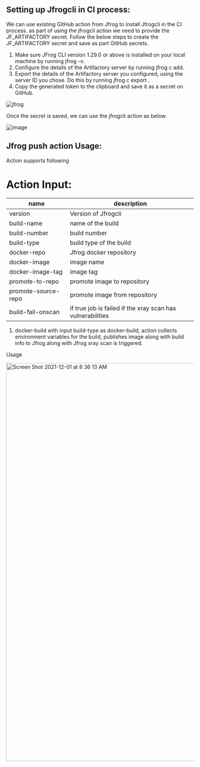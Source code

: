 ## Setting up Jfrogcli in CI process:
We can use existing GitHub action from Jfrog to install Jfrogcli in the CI process.
as part of using the jfrogcli action we need to provide the JF_ARTIFACTORY secret. 
Follow the below steps to create the JF_ARTIFACTORY secret and save as part GitHub secrets.
  1.	Make sure JFrog CLI version 1.29.0 or above is installed on your local machine by running jfrog -v.
  2.	Configure the details of the Artifactory server by running jfrog c add.
  3.	Export the details of the Artifactory server you configured, using the server ID you chose. Do this by running jfrog c export <SERVER ID>.
  4.	Copy the generated token to the clipboard and save it as a secret on GitHub.
  
  ![jfrog](https://user-images.githubusercontent.com/31221465/144164078-c3cb5087-77e6-4884-8033-03c2b709d89b.png)

Once the secret is saved, we can use the jfrogcli action as below.
  
  ![image](https://user-images.githubusercontent.com/31221465/140869758-5c21b69b-0ed9-4cfd-8979-1254c503604f.png)


## Jfrog push action Usage:
Action supports following 
# Action Input:
|name|description|
|--------|----------|
|version|Version of Jfrogcli|
|build-name|name of the build|
|build-number|build number|
|build-type|build type of the build|
|docker-repo|Jfrog docker repository|
|docker-image|image name|
|docker-image-tag|image tag|
|promote-to-repo|promote image to repository|
|promote-source-repo|promote image from repository|
|build-fail-onscan|if true job is failed if the xray scan has vulnerabilities|


1.	docker-build
with input build-type as docker-build, action collects environment variables for the build, publishes image along with build info to Jfrog along with Jfrog xray scan is triggered.

Usage

  <img width="1069" alt="Screen Shot 2021-12-01 at 8 36 13 AM" src="https://user-images.githubusercontent.com/31221465/144164741-62694f78-b4dd-403e-9ca2-d06afbd5a031.png">
